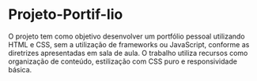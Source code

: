 # Projeto-Portif-lio
O projeto tem como objetivo desenvolver um portfólio pessoal utilizando HTML e CSS, sem a utilização de frameworks ou JavaScript, conforme as diretrizes apresentadas em sala de aula. O trabalho utiliza recursos como organização de conteúdo, estilização com CSS puro e responsividade básica.
